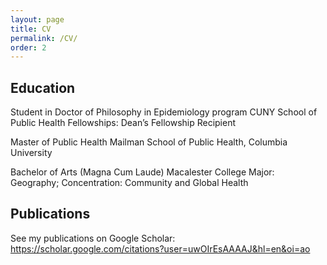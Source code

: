 ```yaml
---
layout: page
title: CV
permalink: /CV/
order: 2
---
```

## Education

Student in Doctor of Philosophy in Epidemiology program
CUNY School of Public Health
Fellowships: Dean’s Fellowship Recipient
	
Master of Public Health
Mailman School of Public Health, Columbia University

Bachelor of Arts (Magna Cum Laude)
Macalester College
Major: Geography; Concentration: Community and Global Health

## Publications
See my publications on Google Scholar: https://scholar.google.com/citations?user=uwOIrEsAAAAJ&hl=en&oi=ao
